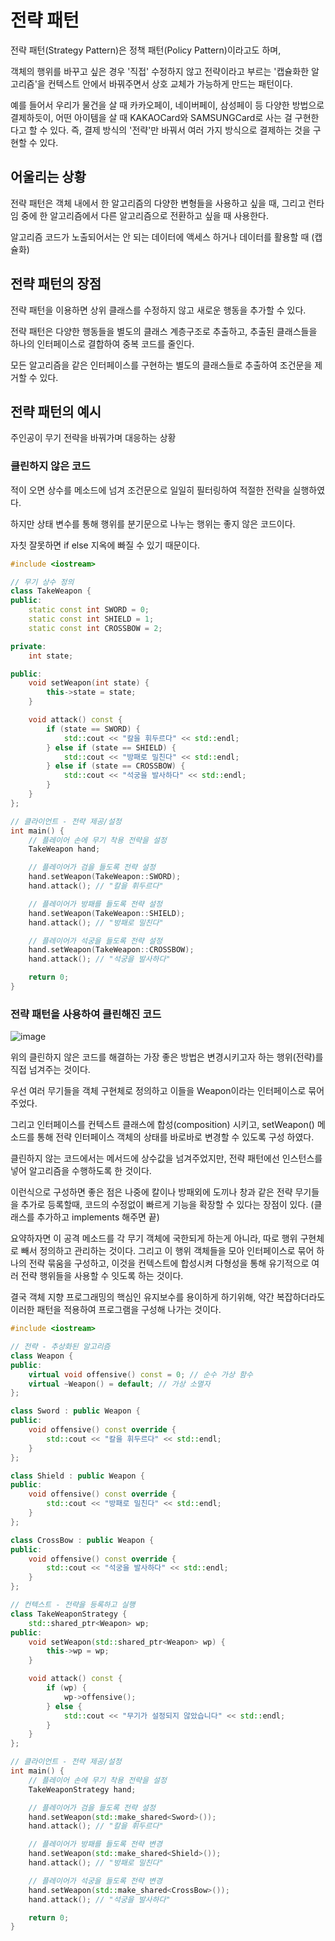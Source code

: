 # 전략 패턴
전략 패턴(Strategy Pattern)은 정책 패턴(Policy Pattern)이라고도 하며, 

객체의 행위를 바꾸고 싶은 경우 '직접' 수정하지 않고 전략이라고 부르는 '캡슐화한 알고리즘'을 컨텍스트 안에서 바꿔주면서 상호 교체가 가능하게 만드는 패턴이다.

예를 들어서 우리가 물건을 살 때 카카오페이, 네이버페이, 삼성페이 등 다양한 방법으로 결제하듯이, 어떤 아이템을 살 때 KAKAOCard와 SAMSUNGCard로 사는 걸 구현한다고 할 수 있다. 즉, 결제 방식의 '전략'만 바꿔서 여러 가지 방식으로 결제하는 것을 구현할 수 있다.

## 어울리는 상황
전략 패턴은 객체 내에서 한 알고리즘의 다양한 변형들을 사용하고 싶을 때, 그리고 런타임 중에 한 알고리즘에서 다른 알고리즘으로 전환하고 싶을 때 사용한다.

알고리즘 코드가 노출되어서는 안 되는 데이터에 액세스 하거나 데이터를 활용할 때 (캡슐화)

## 전략 패턴의 장점
전략 패턴을 이용하면 상위 클래스를 수정하지 않고 새로운 행동을 추가할 수 있다.

전략 패턴은 다양한 행동들을 별도의 클래스 계층구조로 추출하고, 추출된 클래스들을 하나의 인터페이스로 결합하여 중복 코드를 줄인다.

모든 알고리즘을 같은 인터페이스를 구현하는 별도의 클래스들로 추출하여 조건문을 제거할 수 있다.

## 전략 패턴의 예시
주인공이 무기 전략을 바꿔가며 대응하는 상황

### 클린하지 않은 코드
적이 오면 상수를 메소드에 넘겨 조건문으로 일일히 필터링하여 적절한 전략을 실행하였다.

하지만 상태 변수를 통해 행위를 분기문으로 나누는 행위는 좋지 않은 코드이다. 

자칫 잘못하면 if else 지옥에 빠질 수 있기 때문이다.

```cpp
#include <iostream>

// 무기 상수 정의
class TakeWeapon {
public:
    static const int SWORD = 0;
    static const int SHIELD = 1;
    static const int CROSSBOW = 2;

private:
    int state;

public:
    void setWeapon(int state) {
        this->state = state;
    }

    void attack() const {
        if (state == SWORD) {
            std::cout << "칼을 휘두르다" << std::endl;
        } else if (state == SHIELD) {
            std::cout << "방패로 밀친다" << std::endl;
        } else if (state == CROSSBOW) {
            std::cout << "석궁을 발사하다" << std::endl;
        }
    }
};

// 클라이언트 - 전략 제공/설정
int main() {
    // 플레이어 손에 무기 착용 전략을 설정
    TakeWeapon hand;

    // 플레이어가 검을 들도록 전략 설정
    hand.setWeapon(TakeWeapon::SWORD);
    hand.attack(); // "칼을 휘두르다"

    // 플레이어가 방패를 들도록 전략 설정
    hand.setWeapon(TakeWeapon::SHIELD);
    hand.attack(); // "방패로 밀친다"

    // 플레이어가 석궁을 들도록 전략 설정
    hand.setWeapon(TakeWeapon::CROSSBOW);
    hand.attack(); // "석궁을 발사하다"

    return 0;
}
```


### 전략 패턴을 사용하여 클린해진 코드
![image](https://github.com/user-attachments/assets/292c41a7-4f47-4a54-9e4f-c017a93acc37)


위의 클린하지 않은 코드를 해결하는 가장 좋은 방법은 변경시키고자 하는 행위(전략)를 직접 넘겨주는 것이다.

우선 여러 무기들을 객체 구현체로 정의하고 이들을 Weapon이라는 인터페이스로 묶어 주었다. 

그리고 인터페이스를 컨텍스트 클래스에 합성(composition) 시키고, setWeapon() 메소드를 통해 전략 인터페이스 객체의 상태를 바로바로 변경할 수 있도록 구성 하였다.

클린하지 않는 코드에서는 메서드에 상수값을 넘겨주었지만, 전략 패턴에선 인스턴스를 넣어 알고리즘을 수행하도록 한 것이다.

이런식으로 구성하면 좋은 점은 나중에 칼이나 방패외에 도끼나 창과 같은 전략 무기들을 추가로 등록할때, 코드의 수정없이 빠르게 기능을 확장할 수 있다는 장점이 있다. 
(클래스를 추가하고 implements 해주면 끝)

요약하자면 이 공격 메소드를 각 무기 객체에 국한되게 하는게 아니라, 따로 행위 구현체로 빼서 정의하고 관리하는 것이다. 그리고 이 행위 객체들을 모아 인터페이스로 묶어 하나의 전략 묶움을 구성하고, 이것을 컨텍스트에 합성시켜 다형성을 통해 유기적으로 여러 전략 행위들을 사용할 수 잇도록 하는 것이다.

결국 객체 지향 프로그래밍의 핵심인 유지보수를 용이하게 하기위해, 약간 복잡하더라도 이러한 패턴을 적용하여 프로그램을 구성해 나가는 것이다.

```cpp
#include <iostream>

// 전략 - 추상화된 알고리즘
class Weapon {
public:
    virtual void offensive() const = 0; // 순수 가상 함수
    virtual ~Weapon() = default; // 가상 소멸자
};

class Sword : public Weapon {
public:
    void offensive() const override {
        std::cout << "칼을 휘두르다" << std::endl;
    }
};

class Shield : public Weapon {
public:
    void offensive() const override {
        std::cout << "방패로 밀친다" << std::endl;
    }
};

class CrossBow : public Weapon {
public:
    void offensive() const override {
        std::cout << "석궁을 발사하다" << std::endl;
    }
};

// 컨텍스트 - 전략을 등록하고 실행
class TakeWeaponStrategy {
    std::shared_ptr<Weapon> wp;
public:
    void setWeapon(std::shared_ptr<Weapon> wp) {
        this->wp = wp;
    }

    void attack() const {
        if (wp) {
            wp->offensive();
        } else {
            std::cout << "무기가 설정되지 않았습니다" << std::endl;
        }
    }
};

// 클라이언트 - 전략 제공/설정
int main() {
    // 플레이어 손에 무기 착용 전략을 설정
    TakeWeaponStrategy hand;

    // 플레이어가 검을 들도록 전략 설정
    hand.setWeapon(std::make_shared<Sword>());
    hand.attack(); // "칼을 휘두르다"

    // 플레이어가 방패를 들도록 전략 변경
    hand.setWeapon(std::make_shared<Shield>());
    hand.attack(); // "방패로 밀친다"

    // 플레이어가 석궁을 들도록 전략 변경
    hand.setWeapon(std::make_shared<CrossBow>());
    hand.attack(); // "석궁을 발사하다"

    return 0;
}
```
